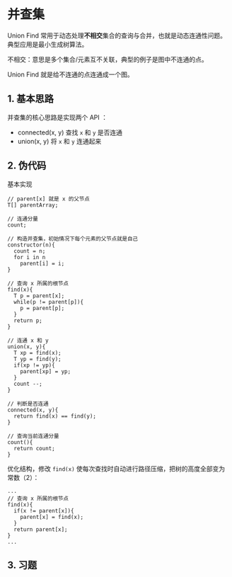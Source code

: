 # 并查集
Union Find 常用于动态处理**不相交**集合的查询与合并，也就是动态连通性问题。典型应用是最小生成树算法。

不相交：意思是多个集合/元素互不关联，典型的例子是图中不连通的点。

Union Find 就是给不连通的点连通成一个图。

## 1. 基本思路
并查集的核心思路是实现两个 API ：
* connected(x, y)   查找 `x` 和 `y` 是否连通
* union(x, y)       将 `x` 和 `y` 连通起来

## 2. 伪代码
基本实现
```
// parent[x] 就是 x 的父节点
T[] parentArray;

// 连通分量
count;

// 构造并查集，初始情况下每个元素的父节点就是自己
constructor(n){
  count = n;
  for i in n
    parent[i] = i;
}

// 查询 x 所属的根节点
find(x){
  T p = parent[x];
  while(p != parent[p]){
    p = parent[p];
  }
  return p;
}

// 连通 x 和 y
union(x, y){
  T xp = find(x);
  T yp = find(y);
  if(xp != yp){
    parent[xp] = yp;
  }
  count --;
}

// 判断是否连通
connected(x, y){
  return find(x) == find(y);
}

// 查询当前连通分量
count(){
  return count;
}

```

优化结构，修改 `find(x)` 使每次查找时自动进行路径压缩，把树的高度全部变为常数（2）：
```
...
// 查询 x 所属的根节点
find(x){
  if(x != parent[x]){
    parent[x] = find(x);
  }
  return parent[x];
}
...
```

## 3. 习题
